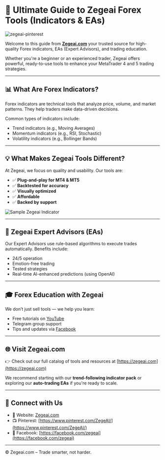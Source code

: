 
# 🚀 Ultimate Guide to Zegeai Forex Tools (Indicators & EAs)
![zegeai-pinterest](https://github.com/user-attachments/assets/97d78099-185d-4d0c-b91b-e0020679ffbb)



Welcome to this guide from **[Zegeai.com](https://zegeai.com)**  your trusted source for high-quality Forex indicators, EAs (Expert Advisors), and trading education.

Whether you're a beginner or an experienced trader, Zegeai offers powerful, ready-to-use tools to enhance your MetaTrader 4 and 5 trading strategies.

---

## 📊 What Are Forex Indicators?

Forex indicators are technical tools that analyze price, volume, and market patterns. They help traders make data-driven decisions.

Common types of indicators include:
- Trend indicators (e.g., Moving Averages)
- Momentum indicators (e.g., RSI, Stochastic)
- Volatility indicators (e.g., Bollinger Bands)

---

## 💡 What Makes Zegeai Tools Different?

At Zegeai, we focus on quality and usability. Our tools are:

- ✅ **Plug-and-play for MT4 & MT5**
- ✅ **Backtested for accuracy**
- ✅ **Visually optimized**
- ✅ **Affordable**
- ✅ **Backed by support**

![Sample Zegeai Indicator](./images/indicator-sample.png)

---

## 🧠 Zegeai Expert Advisors (EAs)

Our Expert Advisors use rule-based algorithms to execute trades automatically. Benefits include:

- 24/5 operation
- Emotion-free trading
- Tested strategies
- Real-time AI-enhanced predictions (using OpenAI)

---

## 🎓 Forex Education with Zegeai

We don’t just sell tools — we help you learn:
- Free tutorials on [YouTube](https://youtube.com/zegeai)
- Telegram group support
- Tips and updates via [Facebook](https://facebook.com/zegeai)

---

## 🌐 Visit Zegeai.com

👉 Check out our full catalog of tools and resources at [https://zegeai.com](https://zegeai.com)

We recommend starting with our **trend-following indicator pack** or exploring our **auto-trading EAs** if you're ready to scale.

---

## 🔗 Connect with Us

- 📩 Website: [Zegeai.com](https://zegeai.com)
- 📺 Pinterest: [https://www.pinterest.com/ZegeAI/](https://www.pinterest.com/ZegeAI/)
- 📘 Facebook: [https://facebook.com/zegeai](https://facebook.com/zegeai)

---

© Zegeai.com – Trade smarter, not harder.
